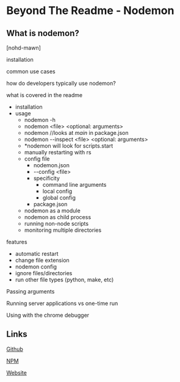 # Beyond The Readme - Nodemon

## What is nodemon?
[nohd-mawn]

installation

common use cases

how do developers typically use nodemon?

what is covered in the readme
- installation
- usage
    - nodemon -h
    - nodemon \<file> <optional: arguments>
    - nodemon //looks at *main* in package.json
    - nodemon --inspect \<file> <optional: arguments>
    - *nodemon will look for scripts.start
    - manually restarting with rs
    - config file
        - nodemon.json
        - --config \<file>
        - specificity
            - command line arguments
            - local config
            - global config
        - package.json
    - nodemon as a module
    - nodemon as child process
    - running non-node scripts
    - monitoring multiple directories

features
- automatic restart
- change file extension
- nodemon config
- ignore files/directories
- run other file types (python, make, etc)

Passing arguments

Running server applications vs one-time run

Using with the chrome debugger



## Links
[Github](https://github.com/remy/nodemon)

[NPM](https://npmjs.org/package/nodemon)

[Website](https://nodemon.io)
